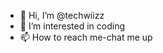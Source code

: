 - 👋 Hi, I’m @techwiizz
- 👀 I’m interested in coding 
- 📫 How to reach me-chat me up

<!---
techwiizz/techwiizz is a ✨ special ✨ repository because its `README.md` (this file) appears on your GitHub profile.
You can click the Preview link to take a look at your changes.
--->
